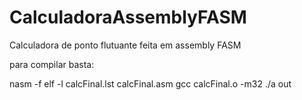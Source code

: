 # CalculadoraAssemblyFASM
Calculadora de ponto flutuante feita em assembly FASM

para compilar basta:

nasm -f elf -l calcFinal.lst calcFinal.asm
gcc calcFinal.o -m32
./a out

